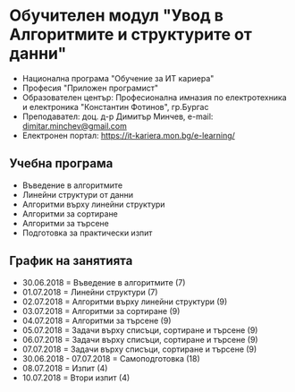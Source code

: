 # Обучителен модул "Увод в Алгоритмите и структурите от данни"
- Национална програма "Обучение за ИТ кариера"
- Професия "Приложен програмист" 
- Образователен център: Професионална имназия по електротехника и електроника "Константин Фотинов", гр.Бургас  
- Преподавател: доц. д-р Димитър Минчев, e-mail: dimitar.minchev@gmail.com 
- Електронен портал: https://it-kariera.mon.bg/e-learning/

## Учебна програма
- Въведение в алгоритмите
- Линейни структури от данни
- Алгоритми върху линейни структури
- Алгоритми за сортиране
- Алгоритми за търсене
- Подготовка за практически изпит 

## График на занятията
- 30.06.2018 = Въведение в алгоритмите (7)
- 01.07.2018 = Линейни структури (7)
- 02.07.2018 = Алгоритми върху линейни структури (9)
- 03.07.2018 = Алгоритми за сортиране (9)
- 04.07.2018 = Алгоритми за търсене (9)
- 05.07.2018 = Задачи върху списъци, сортиране и търсене (9)
- 06.07.2018 = Задачи върху списъци, сортиране и търсене (9)
- 07.07.2018 = Задачи върху списъци, сортиране и търсене (9)
- 30.06.2018 - 07.07.2018 = Самоподготовка (18)
- 08.07.2018 = Изпит (4)
- 10.07.2018 = Втори изпит (4)